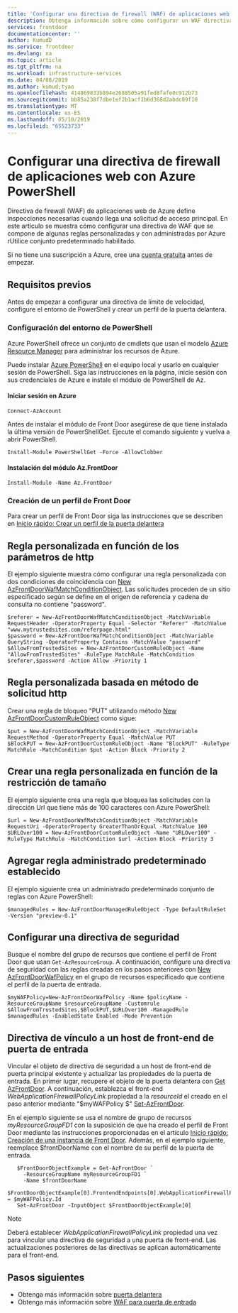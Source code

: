 ```yaml
---
title: 'Configurar una directiva de firewall (WAF) de aplicaciones web con reglas personalizadas y el conjunto de rUtilice predeterminado para la puerta delantera: Azure PowerShell'
description: Obtenga información sobre cómo configurar un WAF directiva constan de reglas personalizadas y administradas para un punto de conexión de puerta de entrada existente.
services: frontdoor
documentationcenter: ''
author: KumudD
ms.service: frontdoor
ms.devlang: na
ms.topic: article
ms.tgt_pltfrm: na
ms.workload: infrastructure-services
ms.date: 04/08/2019
ms.author: kumud;tyao
ms.openlocfilehash: 414869833b894e2688505a91fed8fafe0c912b73
ms.sourcegitcommit: bb85a238f7dbe1ef2b1acf1b6d368d2abdc89f10
ms.translationtype: MT
ms.contentlocale: es-ES
ms.lasthandoff: 05/10/2019
ms.locfileid: "65523733"
---
```

# <a name="configure-a-web-application-firewall-policy-using-azure-powershell"></a>Configurar una directiva de firewall de aplicaciones web con Azure PowerShell
Directiva de firewall (WAF) de aplicaciones web de Azure define inspecciones necesarias cuando llega una solicitud de acceso principal.
En este artículo se muestra cómo configurar una directiva de WAF que se compone de algunas reglas personalizadas y con administradas por Azure rUtilice conjunto predeterminado habilitado.

Si no tiene una suscripción a Azure, cree una [cuenta gratuita](https://azure.microsoft.com/free/?WT.mc_id=A261C142F) antes de empezar.

## <a name="prerequisites"></a>Requisitos previos
Antes de empezar a configurar una directiva de límite de velocidad, configure el entorno de PowerShell y crear un perfil de la puerta delantera.
### <a name="set-up-your-powershell-environment"></a>Configuración del entorno de PowerShell
Azure PowerShell ofrece un conjunto de cmdlets que usan el modelo [Azure Resource Manager](https://docs.microsoft.com/azure/azure-resource-manager/resource-group-overview) para administrar los recursos de Azure. 

Puede instalar [Azure PowerShell](https://docs.microsoft.com/powershell/azure/overview) en el equipo local y usarlo en cualquier sesión de PowerShell. Siga las instrucciones en la página, inicie sesión con sus credenciales de Azure e instale el módulo de PowerShell de Az.

#### <a name="sign-in-to-azure"></a>Iniciar sesión en Azure
```
Connect-AzAccount

```
Antes de instalar el módulo de Front Door asegúrese de que tiene instalada la última versión de PowerShellGet. Ejecute el comando siguiente y vuelva a abrir PowerShell.

```
Install-Module PowerShellGet -Force -AllowClobber
``` 

#### <a name="install-azfrontdoor-module"></a>Instalación del módulo Az.FrontDoor 

```
Install-Module -Name Az.FrontDoor
```
### <a name="create-a-front-door-profile"></a>Creación de un perfil de Front Door
Para crear un perfil de Front Door siga las instrucciones que se describen en [Inicio rápido: Crear un perfil de la puerta delantera](quickstart-create-front-door.md)

## <a name="custom-rule-based-on-http-parameters"></a>Regla personalizada en función de los parámetros de http

El ejemplo siguiente muestra cómo configurar una regla personalizada con dos condiciones de coincidencia con [New AzFrontDoorWafMatchConditionObject](/powershell/module/az.frontdoor/new-azfrontdoorwafmatchconditionobject). Las solicitudes proceden de un sitio especificado según se define en el origen de referencia y cadena de consulta no contiene "password". 

```powershell-interactive
$referer = New-AzFrontDoorWafMatchConditionObject -MatchVariable RequestHeader -OperatorProperty Equal -Selector "Referer" -MatchValue "www.mytrustedsites.com/referpage.html"
$password = New-AzFrontDoorWafMatchConditionObject -MatchVariable QueryString -OperatorProperty Contains -MatchValue "password"
$AllowFromTrustedSites = New-AzFrontDoorCustomRuleObject -Name "AllowFromTrustedSites" -RuleType MatchRule -MatchCondition $referer,$password -Action Allow -Priority 1
```

## <a name="custom-rule-based-on-http-request-method"></a>Regla personalizada basada en método de solicitud http
Crear una regla de bloqueo "PUT" utilizando método [New AzFrontDoorCustomRuleObject](/powershell/module/az.frontdoor/new-azfrontdoorwafcustomruleobject) como sigue:

```powershell-interactive
$put = New-AzFrontDoorWafMatchConditionObject -MatchVariable RequestMethod -OperatorProperty Equal -MatchValue PUT
$BlockPUT = New-AzFrontDoorCustomRuleObject -Name "BlockPUT" -RuleType MatchRule -MatchCondition $put -Action Block -Priority 2
```

## <a name="create-a-custom-rule-based-on-size-constraint"></a>Crear una regla personalizada en función de la restricción de tamaño

El ejemplo siguiente crea una regla que bloquea las solicitudes con la dirección Url que tiene más de 100 caracteres con Azure PowerShell:
```powershell-interactive
$url = New-AzFrontDoorWafMatchConditionObject -MatchVariable RequestUri -OperatorProperty GreaterThanOrEqual -MatchValue 100
$URLOver100 = New-AzFrontDoorCustomRuleObject -Name "URLOver100" -RuleType MatchRule -MatchCondition $url -Action Block -Priority 3
```
## <a name="add-managed-default-rule-set"></a>Agregar regla administrado predeterminado establecido

El ejemplo siguiente crea un administrado predeterminado conjunto de reglas con Azure PowerShell:
```powershell-interactive
$managedRules = New-AzFrontDoorManagedRuleObject -Type DefaultRuleSet -Version "preview-0.1"
```
## <a name="configure-a-security-policy"></a>Configurar una directiva de seguridad

Busque el nombre del grupo de recursos que contiene el perfil de Front Door que usan `Get-AzResourceGroup`. A continuación, configure una directiva de seguridad con las reglas creadas en los pasos anteriores con [New AzFrontDoorWafPolicy](/powershell/module/az.frontdoor/new-azfrontdoorwafpolicy) en el grupo de recursos especificado que contiene el perfil de la puerta de entrada.

```powershell-interactive
$myWAFPolicy=New-AzFrontDoorWafPolicy -Name $policyName -ResourceGroupName $resourceGroupName -Customrule $AllowFromTrustedSites,$BlockPUT,$URLOver100 -ManagedRule $managedRules -EnabledState Enabled -Mode Prevention
```

## <a name="link-policy-to-a-front-door-front-end-host"></a>Directiva de vínculo a un host de front-end de puerta de entrada
Vincular el objeto de directiva de seguridad a un host de front-end de puerta principal existente y actualizar las propiedades de la puerta de entrada. En primer lugar, recupere el objeto de la puerta delantera con [Get AzFrontDoor](/powershell/module/Az.FrontDoor/Get-AzFrontDoor).
A continuación, establezca el front-end *WebApplicationFirewallPolicyLink* propiedad a la *resourceId* el creado en el paso anterior mediante "$myWAFPolicy $" [Set-AzFrontDoor](/powershell/module/Az.FrontDoor/Set-AzFrontDoor). 

En el ejemplo siguiente se usa el nombre de grupo de recursos *myResourceGroupFD1* con la suposición de que ha creado el perfil de Front Door mediante las instrucciones proporcionadas en el artículo [Inicio rápido: Creación de una instancia de Front Door](quickstart-create-front-door.md). Además, en el ejemplo siguiente, reemplace $frontDoorName con el nombre de su perfil de la puerta de entrada. 

```powershell-interactive
   $FrontDoorObjectExample = Get-AzFrontDoor `
     -ResourceGroupName myResourceGroupFD1 `
     -Name $frontDoorName
   $FrontDoorObjectExample[0].FrontendEndpoints[0].WebApplicationFirewallPolicyLink = $myWAFPolicy.Id
   Set-AzFrontDoor -InputObject $FrontDoorObjectExample[0]
 ```

> [!NOTE]
> Deberá establecer *WebApplicationFirewallPolicyLink* propiedad una vez para vincular una directiva de seguridad a una puerta de front-end. Las actualizaciones posteriores de las directivas se aplican automáticamente para el front-end.

## <a name="next-steps"></a>Pasos siguientes

- Obtenga más información sobre [puerta delantera](front-door-overview.md) 
- Obtenga más información sobre [WAF para puerta de entrada](waf-overview.md)
